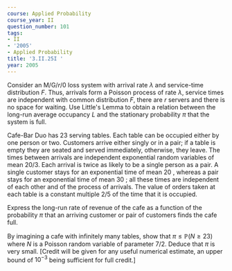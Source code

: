 ```yaml
---
course: Applied Probability
course_year: II
question_number: 101
tags:
- II
- '2005'
- Applied Probability
title: '3.II.25I '
year: 2005
---
```



Consider an $\mathrm{M} / \mathrm{G} / r / 0$ loss system with arrival rate $\lambda$ and service-time distribution $F$. Thus, arrivals form a Poisson process of rate $\lambda$, service times are independent with common distribution $F$, there are $r$ servers and there is no space for waiting. Use Little's Lemma to obtain a relation between the long-run average occupancy $L$ and the stationary probability $\pi$ that the system is full.

Cafe-Bar Duo has 23 serving tables. Each table can be occupied either by one person or two. Customers arrive either singly or in a pair; if a table is empty they are seated and served immediately, otherwise, they leave. The times between arrivals are independent exponential random variables of mean $20 / 3$. Each arrival is twice as likely to be a single person as a pair. A single customer stays for an exponential time of mean 20 , whereas a pair stays for an exponential time of mean 30 ; all these times are independent of each other and of the process of arrivals. The value of orders taken at each table is a constant multiple $2 / 5$ of the time that it is occupied.

Express the long-run rate of revenue of the cafe as a function of the probability $\pi$ that an arriving customer or pair of customers finds the cafe full.

By imagining a cafe with infinitely many tables, show that $\pi \leqslant \mathbb{P}(N \geqslant 23)$ where $N$ is a Poisson random variable of parameter $7 / 2$. Deduce that $\pi$ is very small. [Credit will be given for any useful numerical estimate, an upper bound of $10^{-3}$ being sufficient for full credit.]